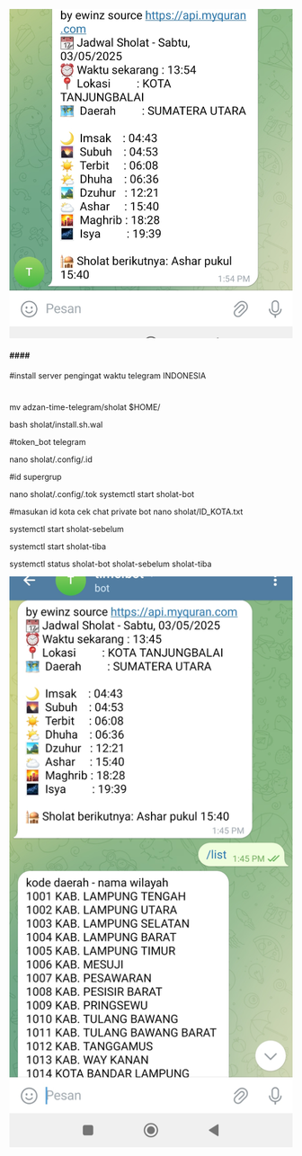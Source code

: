 
![Screenshot](images/screenshot2.jpg)



####  ####  ####
#install server pengingat waktu telegram INDONESIA 
#
mv adzan-time-telegram/sholat $HOME/

bash sholat/install.sh.wal

#token_bot telegram

nano sholat/.config/.id

#id supergrup

nano sholat/.config/.tok
systemctl start sholat-bot

#masukan id kota cek chat private bot
nano sholat/ID_KOTA.txt

systemctl start sholat-sebelum

systemctl start sholat-tiba

systemctl status sholat-bot sholat-sebelum sholat-tiba






![Screenshot](images/screenshot.jpg)
